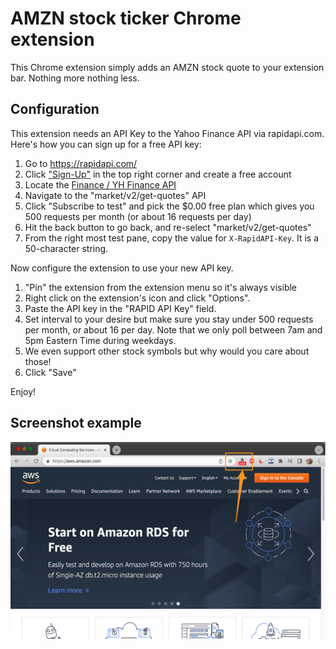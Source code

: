 # AMZN stock ticker Chrome extension

This Chrome extension simply adds an AMZN stock quote to your extension bar. Nothing more nothing less.


## Configuration

This extension needs an API Key to the Yahoo Finance API via rapidapi.com. Here's how you can sign up for a free API key:

1. Go to https://rapidapi.com/
2. Click ["Sign-Up"](https://rapidapi.com/auth/sign-up) in the top right corner and create a free account
3. Locate the [Finance / YH Finance API](https://rapidapi.com/apidojo/api/yh-finance/)
4. Navigate to the "market/v2/get-quotes" API
5. Click "Subscribe to test" and pick the $0.00 free plan which gives you 500 requests per month (or about 16 requests per day)
6. Hit the back button to go back, and re-select "market/v2/get-quotes"
6. From the right most test pane, copy the value for ```X-RapidAPI-Key```. It is a 50-character string.


Now configure the extension to use your new API key.

1. "Pin" the extension from the extension menu so it's always visible
1. Right click on the extension's icon and click "Options". 
2. Paste the API key in the "RAPID API Key" field.
3. Set interval to your desire but make sure you stay under 500 requests per month, or about 16 per day. Note that we only poll between 7am and 5pm Eastern Time during weekdays.
4. We even support other stock symbols but why would you care about those!
4. Click "Save"

Enjoy!


## Screenshot example

![Screenshot](screenshot.png)
